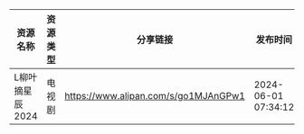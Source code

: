 | 资源名称       | 资源类型 | 分享链接                                 | 发布时间                |
| ---------- | ---- | ------------------------------------ | ------------------- |
| L柳叶摘星辰2024 | 电视剧  | https://www.alipan.com/s/go1MJAnGPw1 | 2024-06-01 07:34:12 |
